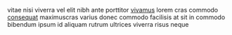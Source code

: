 vitae nisi viverra vel elit nibh ante porttitor
[vivamus](generated_webpages/mi.md) lorem cras commodo
[consequat](generated_webpages/varius1.md) maximuscras varius donec commodo
facilisis at sit in commodo bibendum ipsum id aliquam rutrum ultrices viverra
risus neque